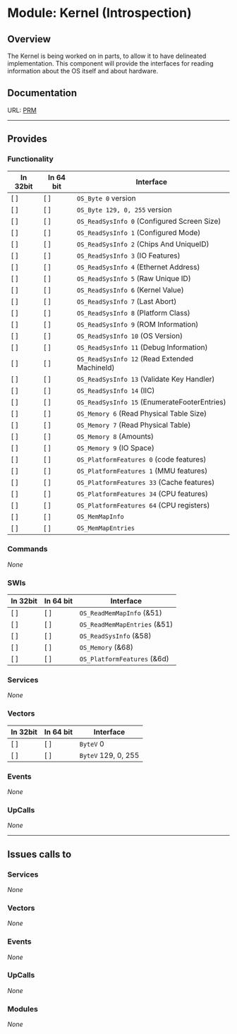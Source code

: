 # Module: Kernel (Introspection)

## Overview

The Kernel is being worked on in parts, to allow it to have delineated
implementation. This component will provide the interfaces for reading
information about the OS itself and about hardware.

## Documentation

URL: [PRM](http://www.riscos.com/support/developers/prm/)

---

## Provides

### Functionality

| In 32bit | In 64 bit | Interface |
|----------|-----------|-----------|
| [ ]      | [ ]       | `OS_Byte 0` version |
| [ ]      | [ ]       | `OS_Byte 129, 0, 255` version |
| [ ]      | [ ]       | `OS_ReadSysInfo 0` (Configured Screen Size) |
| [ ]      | [ ]       | `OS_ReadSysInfo 1` (Configured Mode) |
| [ ]      | [ ]       | `OS_ReadSysInfo 2` (Chips And UniqueID) |
| [ ]      | [ ]       | `OS_ReadSysInfo 3` (IO Features) |
| [ ]      | [ ]       | `OS_ReadSysInfo 4` (Ethernet Address) |
| [ ]      | [ ]       | `OS_ReadSysInfo 5` (Raw Unique ID) |
| [ ]      | [ ]       | `OS_ReadSysInfo 6` (Kernel Value) |
| [ ]      | [ ]       | `OS_ReadSysInfo 7` (Last Abort) |
| [ ]      | [ ]       | `OS_ReadSysInfo 8` (Platform Class) |
| [ ]      | [ ]       | `OS_ReadSysInfo 9` (ROM Information) |
| [ ]      | [ ]       | `OS_ReadSysInfo 10` (OS Version) |
| [ ]      | [ ]       | `OS_ReadSysInfo 11` (Debug Information) |
| [ ]      | [ ]       | `OS_ReadSysInfo 12` (Read Extended MachineId) |
| [ ]      | [ ]       | `OS_ReadSysInfo 13` (Validate Key Handler) |
| [ ]      | [ ]       | `OS_ReadSysInfo 14` (IIC) |
| [ ]      | [ ]       | `OS_ReadSysInfo 15` (EnumerateFooterEntries) |
| [ ]      | [ ]       | `OS_Memory 6` (Read Physical Table Size) |
| [ ]      | [ ]       | `OS_Memory 7` (Read Physical Table) |
| [ ]      | [ ]       | `OS_Memory 8` (Amounts) |
| [ ]      | [ ]       | `OS_Memory 9` (IO Space) |
| [ ]      | [ ]       | `OS_PlatformFeatures 0` (code features) |
| [ ]      | [ ]       | `OS_PlatformFeatures 1` (MMU features) |
| [ ]      | [ ]       | `OS_PlatformFeatures 33` (Cache features) |
| [ ]      | [ ]       | `OS_PlatformFeatures 34` (CPU features) |
| [ ]      | [ ]       | `OS_PlatformFeatures 64` (CPU registers) |
| [ ]      | [ ]       | `OS_MemMapInfo` |
| [ ]      | [ ]       | `OS_MemMapEntries` |



### Commands


*None*


### SWIs


| In 32bit | In 64 bit | Interface |
|----------|-----------|-----------|
| [ ]      | [ ]       | `OS_ReadMemMapInfo` (&51) |
| [ ]      | [ ]       | `OS_ReadMemMapEntries` (&51) |
| [ ]      | [ ]       | `OS_ReadSysInfo` (&58) |
| [ ]      | [ ]       | `OS_Memory` (&68) |
| [ ]      | [ ]       | `OS_PlatformFeatures` (&6d) |



### Services

*None*


### Vectors


| In 32bit | In 64 bit | Interface |
|----------|-----------|-----------|
| [ ]      | [ ]       | `ByteV` 0 |
| [ ]      | [ ]       | `ByteV` 129, 0, 255 |


### Events

*None*


### UpCalls


*None*


---

## Issues calls to

### Services


*None*


### Vectors


*None*


### Events


*None*


### UpCalls


*None*


### Modules


*None*


